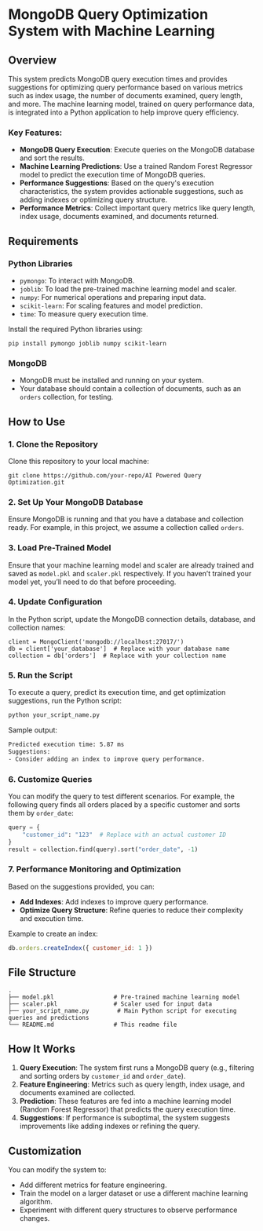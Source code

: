 # MongoDB Query Optimization System with Machine Learning

## Overview

This system predicts MongoDB query execution times and provides suggestions for optimizing query performance based on various metrics such as index usage, the number of documents examined, query length, and more. The machine learning model, trained on query performance data, is integrated into a Python application to help improve query efficiency.

### Key Features:
- **MongoDB Query Execution**: Execute queries on the MongoDB database and sort the results.
- **Machine Learning Predictions**: Use a trained Random Forest Regressor model to predict the execution time of MongoDB queries.
- **Performance Suggestions**: Based on the query's execution characteristics, the system provides actionable suggestions, such as adding indexes or optimizing query structure.
- **Performance Metrics**: Collect important query metrics like query length, index usage, documents examined, and documents returned.

## Requirements

### Python Libraries
- `pymongo`: To interact with MongoDB.
- `joblib`: To load the pre-trained machine learning model and scaler.
- `numpy`: For numerical operations and preparing input data.
- `scikit-learn`: For scaling features and model prediction.
- `time`: To measure query execution time.

Install the required Python libraries using:
```
pip install pymongo joblib numpy scikit-learn
```

### MongoDB
- MongoDB must be installed and running on your system.
- Your database should contain a collection of documents, such as an `orders` collection, for testing.

## How to Use

### 1. Clone the Repository
Clone this repository to your local machine:
```
git clone https://github.com/your-repo/AI Powered Query Optimization.git
```

### 2. Set Up Your MongoDB Database
Ensure MongoDB is running and that you have a database and collection ready. For example, in this project, we assume a collection called `orders`.


### 3. Load Pre-Trained Model
Ensure that your machine learning model and scaler are already trained and saved as `model.pkl` and `scaler.pkl` respectively. If you haven’t trained your model yet, you’ll need to do that before proceeding.

### 4. Update Configuration
In the Python script, update the MongoDB connection details, database, and collection names:
```
client = MongoClient('mongodb://localhost:27017/')
db = client['your_database']  # Replace with your database name
collection = db['orders']  # Replace with your collection name
```

### 5. Run the Script
To execute a query, predict its execution time, and get optimization suggestions, run the Python script:
```bash
python your_script_name.py
```

Sample output:
```bash
Predicted execution time: 5.87 ms
Suggestions:
- Consider adding an index to improve query performance.
```

### 6. Customize Queries
You can modify the query to test different scenarios. For example, the following query finds all orders placed by a specific customer and sorts them by `order_date`:
```python
query = {
    "customer_id": "123"  # Replace with an actual customer ID
}
result = collection.find(query).sort("order_date", -1)
```

### 7. Performance Monitoring and Optimization
Based on the suggestions provided, you can:
- **Add Indexes**: Add indexes to improve query performance.
- **Optimize Query Structure**: Refine queries to reduce their complexity and execution time.

Example to create an index:
```javascript
db.orders.createIndex({ customer_id: 1 })
```

## File Structure
```
.
├── model.pkl                 # Pre-trained machine learning model
├── scaler.pkl                # Scaler used for input data
├── your_script_name.py        # Main Python script for executing queries and predictions
└── README.md                 # This readme file
```

## How It Works
1. **Query Execution**: The system first runs a MongoDB query (e.g., filtering and sorting orders by `customer_id` and `order_date`).
2. **Feature Engineering**: Metrics such as query length, index usage, and documents examined are collected.
3. **Prediction**: These features are fed into a machine learning model (Random Forest Regressor) that predicts the query execution time.
4. **Suggestions**: If performance is suboptimal, the system suggests improvements like adding indexes or refining the query.

## Customization
You can modify the system to:
- Add different metrics for feature engineering.
- Train the model on a larger dataset or use a different machine learning algorithm.
- Experiment with different query structures to observe performance changes.
